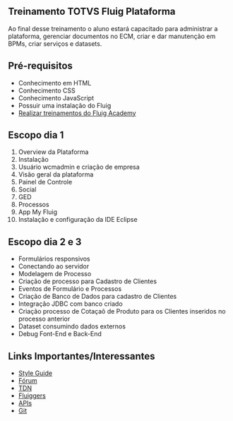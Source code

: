 ## Treinamento TOTVS Fluig Plataforma
Ao final desse treinamento o aluno estará capacitado para administrar a plataforma, gerenciar documentos no ECM, criar e dar manutenção em BPMs, criar serviços e datasets.

## Pré-requisitos
- Conhecimento em HTML
- Conhecimento CSS
- Conhecimento JavaScript
- Possuir uma instalação do Fluig
- [Realizar treinamentos do Fluig Academy ](https://academy.fluig.com/course/index.php?categoryid=7)

## Escopo dia 1

1. Overview da Plataforma
2. Instalação
3. Usuário wcmadmin e criação de empresa
4. Visão geral da plataforma
5. Painel de Controle
6. Social
7. GED
8. Processos
9. App My Fluig
10. Instalação e configuração da IDE Eclipse

## Escopo dia 2 e 3
- Formulários responsivos
- Conectando ao servidor
- Modelagem de Processo
- Criação de processo para Cadastro de Clientes
- Eventos de Formulário e Processos
- Criação de Banco de Dados para cadastro de Clientes
- Integração JDBC com banco criado
- Criação processo de Cotaçaõ de Produto para os Clientes inseridos no processo anterior
- Dataset consumindo dados externos
- Debug Font-End e Back-End

## Links Importantes/Interessantes
- [Style Guide](https://style.fluig.com/components.html)
- [Fórum](https://forum.fluig.com/)
- [TDN](https://tdn.engpro.totvs.com.br/pages/releaseview.action?pageId=126714181)
- [Fluiggers](https://fluiggers.com.br/)
- [APIs](https://api.fluig.com/latest/index.html)
- [Git](https://git.fluig.com/projects/SAMPLES)
